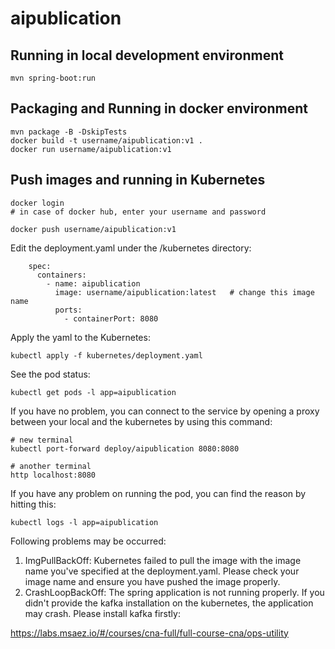 # aipublication

## Running in local development environment

```
mvn spring-boot:run
```

## Packaging and Running in docker environment

```
mvn package -B -DskipTests
docker build -t username/aipublication:v1 .
docker run username/aipublication:v1
```

## Push images and running in Kubernetes

```
docker login 
# in case of docker hub, enter your username and password

docker push username/aipublication:v1
```

Edit the deployment.yaml under the /kubernetes directory:
```
    spec:
      containers:
        - name: aipublication
          image: username/aipublication:latest   # change this image name
          ports:
            - containerPort: 8080

```

Apply the yaml to the Kubernetes:
```
kubectl apply -f kubernetes/deployment.yaml
```

See the pod status:
```
kubectl get pods -l app=aipublication
```

If you have no problem, you can connect to the service by opening a proxy between your local and the kubernetes by using this command:
```
# new terminal
kubectl port-forward deploy/aipublication 8080:8080

# another terminal
http localhost:8080
```

If you have any problem on running the pod, you can find the reason by hitting this:
```
kubectl logs -l app=aipublication
```

Following problems may be occurred:

1. ImgPullBackOff:  Kubernetes failed to pull the image with the image name you've specified at the deployment.yaml. Please check your image name and ensure you have pushed the image properly.
1. CrashLoopBackOff: The spring application is not running properly. If you didn't provide the kafka installation on the kubernetes, the application may crash. Please install kafka firstly:

https://labs.msaez.io/#/courses/cna-full/full-course-cna/ops-utility

